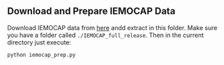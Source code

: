 ## Download and Prepare IEMOCAP Data

Download IEMOCAP data from [here](https://sail.usc.edu/iemocap/) andd extract in this folder. Make sure you have a folder called `./IEMOCAP_full_release`. Then in the current directory just execute:  

```
python iemocap_prep.py
```
